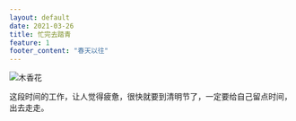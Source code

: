 ```yaml
---
layout: default
date: 2021-03-26
title: 忙完去踏青
feature: 1
footer_content: "春天以往"
---
```



![木香花](https://sansuiz.github.io/images/tu/2021/210326.jpg)

这段时间的工作，让人觉得疲惫，很快就要到清明节了，一定要给自己留点时间，出去走走。